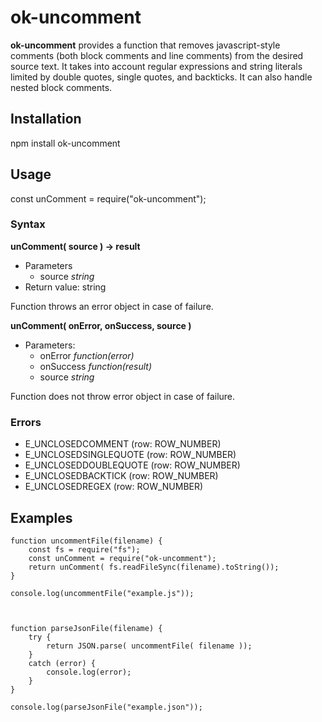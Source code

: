 # ok-uncomment

**ok-uncomment** provides a function that removes javascript-style comments (both block comments and 
line comments) from the desired source text. It takes into account regular expressions and string 
literals limited by double quotes, single quotes, and backticks. It can also handle 
nested block comments.


## Installation

npm install ok-uncomment


## Usage

const unComment = require("ok-uncomment");


### Syntax

**unComment( source ) -> result**

- Parameters
	- source *string*
- Return value: string

Function throws an error object in case of failure.


**unComment( onError, onSuccess, source )**

- Parameters: 
	- onError *function(error)*
	- onSuccess	*function(result)*
	- source *string*

Function does not throw error object in case of failure.


### Errors

- E_UNCLOSEDCOMMENT (row: ROW_NUMBER)
- E_UNCLOSEDSINGLEQUOTE (row: ROW_NUMBER)
- E_UNCLOSEDDOUBLEQUOTE (row: ROW_NUMBER)
- E_UNCLOSEDBACKTICK (row: ROW_NUMBER)
- E_UNCLOSEDREGEX (row: ROW_NUMBER)



## Examples

	   
	function uncommentFile(filename) {
		const fs = require("fs");
		const unComment = require("ok-uncomment");
		return unComment( fs.readFileSync(filename).toString());
	}
       
	console.log(uncommentFile("example.js"));
      

      
	function parseJsonFile(filename) {
		try {
			return JSON.parse( uncommentFile( filename ));
		}
		catch (error) {
			console.log(error);
		}
	}
       
	console.log(parseJsonFile("example.json"));
	 

